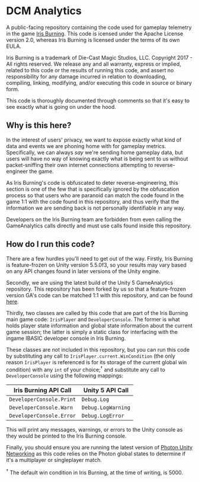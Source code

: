 # DCM Analytics
A public-facing repository containing the code used for gameplay telemetry in
the game [Iris Burning](https://irisburning.com/). This code is icensed under
the Apache License version 2.0, whereas Iris Burning is licensed under the
terms of its own EULA.

Iris Burning is a trademark of Die-Cast Magic Studios, LLC.  Copyright 2017 -
All rights reserved.  We release any and all warranty, express or implied, 
related to this code or the results of running this code, and assert no
responsibility for any damage incurred in relation to downloading, compiling,
linking, modifying, and/or executing this code in source or binary form.

This code is thoroughly documented through comments so that it's easy to see
exactly what is going on under the hood.

## Why is this here?
In the interest of users' privacy, we want to expose exactly what kind of data
and events we are phoning home with for gameplay metrics.  Specifically, we can
always *say* we're sending home gameplay data, but users will have no way of
knowing exactly what is being sent to us without packet-sniffing their own
internet connections attempting to reverse-engineer the game.

As Iris Burning's code is obfuscated to deter reverse-engineering, this section
is one of the few that is specifically ignored by the obfuscation process so
that users who are paranoid can match the code found in the game 1:1 with the
code found in this repository, and thus verify that the information we are
sending back is not personally identifiable in any way.

Developers on the Iris Burning team are forbidden from even calling the 
GameAnalytics calls directly and must use calls found inside this repository.

## How do I run this code?
There are a few hurdles you'll need to get out of the way.  Firstly, Iris 
Burning is feature-frozen on Unity version 5.5.0f3, so your results may vary
based on any API changes found in later versions of the Unity engine.

Secondly, we are using the latest build of the Unity 5 GameAnalytics repository.
This repository has been forked by us so that a feature-frozen version GA's code
can be matched 1:1 with this repository, and can be found [here](https://github.com/DieCastMagicStudios/GA-SDK-UNITY).

Thirdly, two classes are called by this code that are part of the Iris Burning
main game code: `IrisPlayer` and `DeveloperConsole`.  The former is what holds
player state information and global state information about the current game
session; the latter is simply a static class for interfacing with the ingame
IBASIC developer console in Iris Burning.

These classes are not included in this repository, but you can run this code by
substituting any call to `IrisPlayer.current.WinCondition` (the only reason 
`IrisPlayer` is referenced is for its storage of the current global win 
condition) with any `int` of your choice;<sup>†</sup> and substitute any call to
`DeveloperConsole` using the following mappings:

| Iris Burning API Call    	| Unity 5 API Call   	|
|--------------------------	|--------------------	|
| `DeveloperConsole.Print` 	| `Debug.Log`        	|
| `DeveloperConsole.Warn`  	| `Debug.LogWarning` 	|
| `DeveloperConsole.Error` 	| `Debug.LogError`   	|

This will print any messages, warnings, or errors to the Unity console as they
would be printed to the Iris Burning console.

Finally, you should ensure you are running the latest version of [Photon Unity
Networking](https://www.assetstore.unity3d.com/en/#!/content/1786) as this code
relies on the Photon global states to determine if it's a multiplayer or
singleplayer match.

<sup>†</sup> The default win condition in Iris Burning, at the time of writing,
is 5000. 
